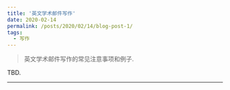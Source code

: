 ```yaml
---
title: '英文学术邮件写作'
date: 2020-02-14
permalink: /posts/2020/02/14/blog-post-1/
tags:
  - 写作
---
```


 > 英文学术邮件写作的常见注意事项和例子.

TBD.

------
